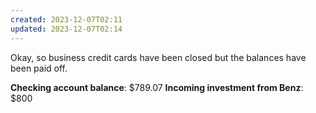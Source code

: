 ```yaml
---
created: 2023-12-07T02:11
updated: 2023-12-07T02:14
---
```

Okay, so business credit cards have been closed but the balances have been paid off.

**Checking account balance**: $789.07
**Incoming investment from Benz**: $800
